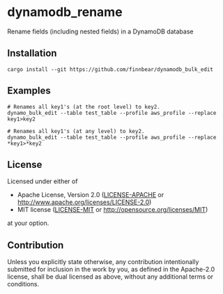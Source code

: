 # dynamodb_rename

Rename fields (including nested fields) in a DynamoDB database

## Installation

```console
cargo install --git https://github.com/finnbear/dynamodb_bulk_edit
```

## Examples

```console
# Renames all key1's (at the root level) to key2.
dynamo_bulk_edit --table test_table --profile aws_profile --replace key1>key2

# Renames all key1's (at any level) to key2.
dynamo_bulk_edit --table test_table --profile aws_profile --replace *key1>*key2
```

## License

Licensed under either of

* Apache License, Version 2.0
  ([LICENSE-APACHE](LICENSE-APACHE) or http://www.apache.org/licenses/LICENSE-2.0)
* MIT license
  ([LICENSE-MIT](LICENSE-MIT) or http://opensource.org/licenses/MIT)

at your option.

## Contribution

Unless you explicitly state otherwise, any contribution intentionally submitted
for inclusion in the work by you, as defined in the Apache-2.0 license, shall be
dual licensed as above, without any additional terms or conditions.